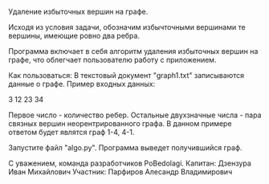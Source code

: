 Удаление избыточных вершин на графе.

Исходя из условия задачи, обозначим избычточными вершинами те вершины, имеющие ровно два ребра.

Программа включает в себя алгоритм удаления избыточных вершин на графе, что облегчает 
пользователю работу с приложением.

Как пользоваться:
В текстовый документ "graph1.txt" записываются данные о графе. 
Пример входных данных:

3 12 23 34 

Первое число - количество ребер. Остальные двухзначные числа - пара связных вершин 
неорентрированного графа. В данном примере ответом будет являтся граф 1-4, 4-1. 

Запустите файл "algo.py". Программа выведет получившийся граф. 


С уважением, команда разработчиков PoBedolagi.
Капитан: Дзензура Иван Михайлович
Участник: Парфиров Алесандр Владимирович
